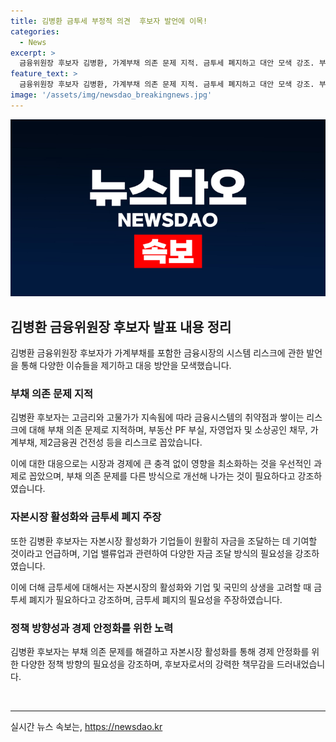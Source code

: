 ```yaml
---
title: 김병환 금투세 부정적 의견  후보자 발언에 이목!
categories:
  - News
excerpt: >
  금융위원장 후보자 김병환, 가계부채 의존 문제 지적. 금투세 폐지하고 대안 모색 강조. 부채 의존 문제 해결이 경제 발전에 필수라고 강조. 중심 리스크로는 PF 부실, 가계부채 등을 지목하며, 우리 경제의 취약성을 경고. 자본시장 활성화를 통한 기업 자금 조달 방법 모색을 제안함.
feature_text: >
  금융위원장 후보자 김병환, 가계부채 의존 문제 지적. 금투세 폐지하고 대안 모색 강조. 부채 의존 문제 해결이 경제 발전에 필수라고 강조. 중심 리스크로는 PF 부실, 가계부채 등을 지목하며, 우리 경제의 취약성을 경고. 자본시장 활성화를 통한 기업 자금 조달 방법 모색을 제안함.
image: '/assets/img/newsdao_breakingnews.jpg'
---
```


<p><img src="/assets/img/newsdao_breakingnews.jpg" alt="firstkoreanews 속보" /></p>

<h2 data-ke-size="size26">김병환 금융위원장 후보자 발표 내용 정리</h2>

<p data-ke-size="size16">김병환 금융위원장 후보자가 가계부채를 포함한 금융시장의 시스템 리스크에 관한 발언을 통해 다양한 이슈들을 제기하고 대응 방안을 모색했습니다.</p>

<h3 data-ke-size="size24">부채 의존 문제 지적</h3>

<p data-ke-size="size16">김병환 후보자는 고금리와 고물가가 지속됨에 따라 금융시스템의 취약점과 쌓이는 리스크에 대해 부채 의존 문제로 지적하며, 부동산 PF 부실, 자영업자 및 소상공인 채무, 가계부채, 제2금융권 건전성 등을 리스크로 꼽았습니다.</p>

<p data-ke-size="size16">이에 대한 대응으로는 시장과 경제에 큰 충격 없이 영향을 최소화하는 것을 우선적인 과제로 꼽았으며, 부채 의존 문제를 다른 방식으로 개선해 나가는 것이 필요하다고 강조하였습니다.</p>

<h3 data-ke-size="size24">자본시장 활성화와 금투세 폐지 주장</h3>

<p data-ke-size="size16">또한 김병환 후보자는 자본시장 활성화가 기업들이 원활히 자금을 조달하는 데 기여할 것이라고 언급하며, 기업 밸류업과 관련하여 다양한 자금 조달 방식의 필요성을 강조하였습니다.</p>

<p data-ke-size="size16">이에 더해 금투세에 대해서는 자본시장의 활성화와 기업 및 국민의 상생을 고려할 때 금투세 폐지가 필요하다고 강조하며, 금투세 폐지의 필요성을 주장하였습니다.</p>

<h3 data-ke-size="size24">정책 방향성과 경제 안정화를 위한 노력</h3>

<p data-ke-size="size16">김병환 후보자는 부채 의존 문제를 해결하고 자본시장 활성화를 통해 경제 안정화를 위한 다양한 정책 방향의 필요성을 강조하며, 후보자로서의 강력한 책무감을 드러내었습니다.</p>

<p data-ke-size="size16">&nbsp;</p>

<hr>
실시간 뉴스 속보는, <a href="https://newsdao.kr" rel="dofollow">https://newsdao.kr</a>


